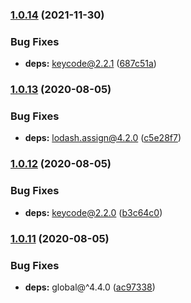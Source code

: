 ### [1.0.14](https://github.com/KenanY/create-event/compare/1.0.13...1.0.14) (2021-11-30)


### Bug Fixes

* **deps:** keycode@2.2.1 ([687c51a](https://github.com/KenanY/create-event/commit/687c51a874e01ec2a157de1a030fe306389a087d))

### [1.0.13](https://github.com/KenanY/create-event/compare/1.0.12...1.0.13) (2020-08-05)


### Bug Fixes

* **deps:** lodash.assign@4.2.0 ([c5e28f7](https://github.com/KenanY/create-event/commit/c5e28f7cc464ada40b531d2102757c3dc9e28c7c))

### [1.0.12](https://github.com/KenanY/create-event/compare/1.0.11...1.0.12) (2020-08-05)


### Bug Fixes

* **deps:** keycode@2.2.0 ([b3c64c0](https://github.com/KenanY/create-event/commit/b3c64c03a10830c4079c1a067bcd1cc7a387c4ab))

### [1.0.11](https://github.com/KenanY/create-event/compare/1.0.10...1.0.11) (2020-08-05)


### Bug Fixes

* **deps:** global@^4.4.0 ([ac97338](https://github.com/KenanY/create-event/commit/ac973381cca50cea8fa9d59fc7e62d7bad2bb8e2))
